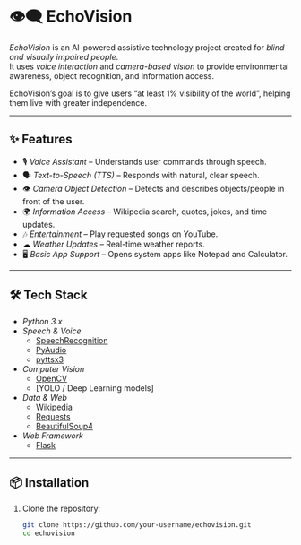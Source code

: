 # 👁‍🗨 EchoVision

*EchoVision* is an AI-powered assistive technology project created for *blind and visually impaired people*.  
It uses *voice interaction* and *camera-based vision* to provide environmental awareness, object recognition, and information access.  

EchoVision’s goal is to give users “at least 1% visibility of the world”, helping them live with greater independence.

---

## ✨ Features
- 🎙 *Voice Assistant* – Understands user commands through speech.  
- 🗣 *Text-to-Speech (TTS)* – Responds with natural, clear speech.  
- 👁 *Camera Object Detection* – Detects and describes objects/people in front of the user.  
- 🌍 *Information Access* – Wikipedia search, quotes, jokes, and time updates.  
- 🎶 *Entertainment* – Play requested songs on YouTube.  
- ☁ *Weather Updates* – Real-time weather reports.  
- 🖥 *Basic App Support* – Opens system apps like Notepad and Calculator.  

---

## 🛠 Tech Stack
- *Python 3.x*
- *Speech & Voice*  
  - [SpeechRecognition](https://pypi.org/project/SpeechRecognition/)  
  - [PyAudio](https://pypi.org/project/PyAudio/)  
  - [pyttsx3](https://pypi.org/project/pyttsx3/)  
- *Computer Vision*  
  - [OpenCV](https://pypi.org/project/opencv-python/)  
  - [YOLO / Deep Learning models]  
- *Data & Web*  
  - [Wikipedia](https://pypi.org/project/wikipedia/)  
  - [Requests](https://pypi.org/project/requests/)  
  - [BeautifulSoup4](https://pypi.org/project/beautifulsoup4/)  
- *Web Framework*  
  - [Flask](https://pypi.org/project/Flask/)  

---

## 📦 Installation

1. Clone the repository:
   ```bash
   git clone https://github.com/your-username/echovision.git
   cd echovision
